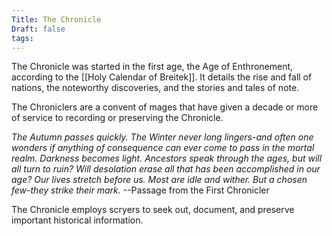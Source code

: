 ```yaml
---
Title: The Chronicle
Draft: false
tags:
---
```

The Chronicle was started in the first age, the Age of Enthronement, according to the [[Holy Calendar of Breitek]]. It details the rise and fall of nations, the noteworthy discoveries, and the stories and tales of note. 

The Chroniclers are a convent of mages that have given a decade or more of service to recording or preserving the Chronicle. 

*The Autumn passes quickly. The Winter never long lingers-and often one wonders if anything of consequence can ever come to pass in the mortal realm. Darkness becomes light. Ancestors speak through the ages, but will all turn to ruin? Will desolation erase all that has been accomplished in our age? Our lives stretch before us. Most are idle and wither. But a chosen few-they strike their mark.* --Passage from the First Chronicler

The Chronicle employs scryers to seek out, document, and preserve important historical information. 